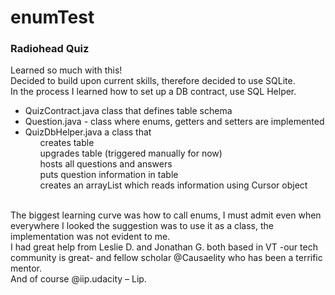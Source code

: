 # enumTest

<h3>Radiohead Quiz</h3>

Learned so much with this!
<br>Decided to build upon current skills, therefore decided to use SQLite.
<br>In the process I learned how to set up a DB contract, use SQL Helper.
<ul><li>QuizContract.java class that defines table schema</li>
<li>Question.java - class where enums, getters and setters are implemented</li>
<li>QuizDbHelper.java a class that <ol>creates table</ol><ol>upgrades table (triggered manually for now)</ol><ol>hosts all questions and answers</ol><ol>puts question information in table</ol><ol>creates an arrayList which reads information using Cursor object</ol></li>
</ul>
<br>The biggest learning curve was how to call enums, I must admit even when everywhere I looked the suggestion was to use it as a class, the implementation was not evident to me.
<br>I had great help from Leslie D. and Jonathan G. both based in VT -our tech community is great- and fellow scholar @Causaelity who has been a terrific mentor. 
<br>And of course @iip.udacity – Lip.